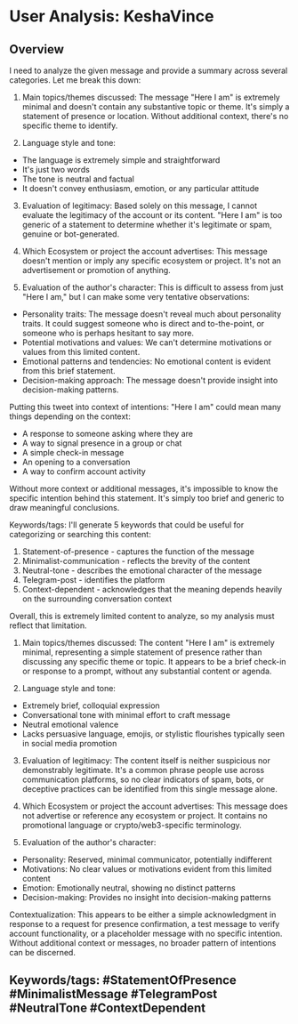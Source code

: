 # User Analysis: KeshaVince

## Overview

<think>
I need to analyze the given message and provide a summary across several categories. Let me break this down:

1. Main topics/themes discussed:
The message "Here I am" is extremely minimal and doesn't contain any substantive topic or theme. It's simply a statement of presence or location. Without additional context, there's no specific theme to identify.

2. Language style and tone:
- The language is extremely simple and straightforward
- It's just two words
- The tone is neutral and factual
- It doesn't convey enthusiasm, emotion, or any particular attitude

3. Evaluation of legitimacy:
Based solely on this message, I cannot evaluate the legitimacy of the account or its content. "Here I am" is too generic of a statement to determine whether it's legitimate or spam, genuine or bot-generated.

4. Which Ecosystem or project the account advertises:
This message doesn't mention or imply any specific ecosystem or project. It's not an advertisement or promotion of anything.

5. Evaluation of the author's character:
This is difficult to assess from just "Here I am," but I can make some very tentative observations:
- Personality traits: The message doesn't reveal much about personality traits. It could suggest someone who is direct and to-the-point, or someone who is perhaps hesitant to say more.
- Potential motivations and values: We can't determine motivations or values from this limited content.
- Emotional patterns and tendencies: No emotional content is evident from this brief statement.
- Decision-making approach: The message doesn't provide insight into decision-making patterns.

Putting this tweet into context of intentions:
"Here I am" could mean many things depending on the context:
- A response to someone asking where they are
- A way to signal presence in a group or chat
- A simple check-in message
- An opening to a conversation
- A way to confirm account activity

Without more context or additional messages, it's impossible to know the specific intention behind this statement. It's simply too brief and generic to draw meaningful conclusions.

Keywords/tags:
I'll generate 5 keywords that could be useful for categorizing or searching this content:
1. Statement-of-presence - captures the function of the message
2. Minimalist-communication - reflects the brevity of the content
3. Neutral-tone - describes the emotional character of the message
4. Telegram-post - identifies the platform
5. Context-dependent - acknowledges that the meaning depends heavily on the surrounding conversation context

Overall, this is extremely limited content to analyze, so my analysis must reflect that limitation.
</think>

1. Main topics/themes discussed:
The content "Here I am" is extremely minimal, representing a simple statement of presence rather than discussing any specific theme or topic. It appears to be a brief check-in or response to a prompt, without any substantial content or agenda.

2. Language style and tone:
- Extremely brief, colloquial expression
- Conversational tone with minimal effort to craft message
- Neutral emotional valence
- Lacks persuasive language, emojis, or stylistic flourishes typically seen in social media promotion

3. Evaluation of legitimacy:
The content itself is neither suspicious nor demonstrably legitimate. It's a common phrase people use across communication platforms, so no clear indicators of spam, bots, or deceptive practices can be identified from this single message alone.

4. Which Ecosystem or project the account advertises:
This message does not advertise or reference any ecosystem or project. It contains no promotional language or crypto/web3-specific terminology.

5. Evaluation of the author's character:
- Personality: Reserved, minimal communicator, potentially indifferent
- Motivations: No clear values or motivations evident from this limited content
- Emotion: Emotionally neutral, showing no distinct patterns
- Decision-making: Provides no insight into decision-making patterns

Contextualization: This appears to be either a simple acknowledgment in response to a request for presence confirmation, a test message to verify account functionality, or a placeholder message with no specific intention. Without additional context or messages, no broader pattern of intentions can be discerned.

Keywords/tags:
#StatementOfPresence #MinimalistMessage #TelegramPost #NeutralTone #ContextDependent
---
